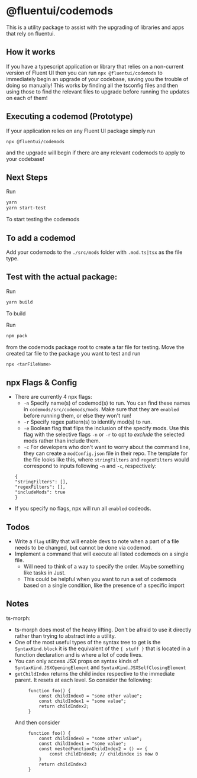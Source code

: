 # @fluentui/codemods

This is a utility package to assist with the upgrading of libraries and apps that rely on fluentui.

## How it works

If you have a typescript application or library that relies on a non-current version of Fluent UI then you can run `npx @fluentui/codemods` to immediately begin an upgrade of your codebase, saving you the trouble of doing so manually! This works by finding all the tsconfig files and then using those to find the relevant files to upgrade before running the updates on each of them!

## Executing a codemod (Prototype)

If your application relies on any Fluent UI package simply run

```
npx @fluentui/codemods
```

and the upgrade will begin if there are any relevant codemods to apply to your codebase!

## Next Steps

Run

```sh
yarn
yarn start-test
```

To start testing the codemods

## To add a codemod

Add your codemods to the `./src/mods` folder with `.mod.ts|tsx` as the file type.

## Test with the actual package:

Run

```sh
yarn build
```

To build

Run

```sh
npm pack
```

from the codemods package root to create a tar file for testing. Move the created tar file to the package you want to test and run

```sh
npx <tarFileName>
```

## npx Flags & Config

- There are currently 4 npx flags:
  - `-n` Specify name(s) of codemod(s) to run. You can find these names in `codemods/src/codemods/mods`. Make sure that they are `enabled` before running them, or else they won't run!
  - `-r` Specify regex pattern(s) to identify mod(s) to run.
  - `-e` Boolean flag that flips the inclusion of the specify mods. Use this flag with the selective flags `-n` or `-r` to opt to _exclude_ the selected mods rather than include them.
  - `-c` For developers who don't want to worry about the command line, they can create a `modConfig.json` file in their repo. The template for the file looks like this, where `stringFilters` and `regexFilters` would correspond to inputs following `-n` and `-c`, respectively:
  ```jsonld=
  {
  "stringFilters": [],
  "regexFilters": [],
  "includeMods": true
  }
  ```
- If you specify no flags, npx will run all `enabled` codeods.

## Todos

- Write a `flag` utility that will enable devs to note when a part of a file needs to be changed, but cannot be done via codemod.
- Implement a command that will execute all listed codemods on a single file.
  - Will need to think of a way to specify the order. Maybe something like tasks in Just.
  - This could be helpful when you want to run a set of codemods based on a single condition, like the presence of a specific import

## Notes

ts-morph:

- ts-morph does most of the heavy lifting. Don't be afraid to use it directly rather than trying to abstract into a utility.
- One of the most useful types of the syntax tree to get is the `SyntaxKind.block` it is the equivalent of the `{ stuff }` that is located in a function declaration and is where a lot of code lives.
- You can only access JSX props on syntax kinds of `SyntaxKind.JSXOpeningElement` and `SyntaxKind.JSXSelfClosingElement`
- `getChildIndex` returns the child index respective to the immediate parent. It resets at each level. So consider the following:
  ```
       function foo() {
           const childIndex0 = "some other value";
           const childIndex1 = "some value";
           return childIndex2;
       }
  ```
  And then consider
  ```
       function foo() {
           const childIndex0 = "some other value";
           const childIndex1 = "some value";
           const nestedFunctionChildIndex2 = () => {
               const childIndex0; // childindex is now 0
           }
           return childIndex3
       }
  ```
